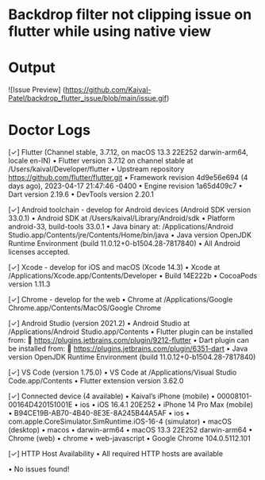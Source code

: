 # Backdrop filter not clipping issue on flutter while using native view
# Output
![Issue Preview] (https://github.com/Kaival-Patel/backdrop_flutter_issue/blob/main/issue.gif)
# Doctor Logs
[✓] Flutter (Channel stable, 3.7.12, on macOS 13.3 22E252 darwin-arm64, locale en-IN) • Flutter version 3.7.12 on channel stable at /Users/kaival/Developer/flutter • Upstream repository https://github.com/flutter/flutter.git • Framework revision 4d9e56e694 (4 days ago), 2023-04-17 21:47:46 -0400 • Engine revision 1a65d409c7 • Dart version 2.19.6 • DevTools version 2.20.1

[✓] Android toolchain - develop for Android devices (Android SDK version 33.0.1) • Android SDK at /Users/kaival/Library/Android/sdk • Platform android-33, build-tools 33.0.1 • Java binary at: /Applications/Android Studio.app/Contents/jre/Contents/Home/bin/java • Java version OpenJDK Runtime Environment (build 11.0.12+0-b1504.28-7817840) • All Android licenses accepted.

[✓] Xcode - develop for iOS and macOS (Xcode 14.3) • Xcode at /Applications/Xcode.app/Contents/Developer • Build 14E222b • CocoaPods version 1.11.3

[✓] Chrome - develop for the web • Chrome at /Applications/Google Chrome.app/Contents/MacOS/Google Chrome

[✓] Android Studio (version 2021.2) • Android Studio at /Applications/Android Studio.app/Contents • Flutter plugin can be installed from: 🔨 https://plugins.jetbrains.com/plugin/9212-flutter • Dart plugin can be installed from: 🔨 https://plugins.jetbrains.com/plugin/6351-dart • Java version OpenJDK Runtime Environment (build 11.0.12+0-b1504.28-7817840)

[✓] VS Code (version 1.75.0) • VS Code at /Applications/Visual Studio Code.app/Contents • Flutter extension version 3.62.0

[✓] Connected device (4 available) • Kaival’s iPhone (mobile) • 00008101-00164D420151001E • ios • iOS 16.4.1 20E252 • iPhone 14 Pro Max (mobile) • B94CE19B-AB70-4B40-8E3E-8A245B44A5AF • ios • com.apple.CoreSimulator.SimRuntime.iOS-16-4 (simulator) • macOS (desktop) • macos • darwin-arm64 • macOS 13.3 22E252 darwin-arm64 • Chrome (web) • chrome • web-javascript • Google Chrome 104.0.5112.101

[✓] HTTP Host Availability • All required HTTP hosts are available

• No issues found!
